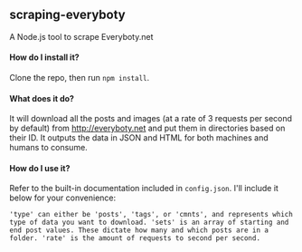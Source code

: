 
## scraping-everyboty
A Node.js tool to scrape Everyboty.net

#### How do I install it?

Clone the repo, then run ``npm install``.

#### What does it do?

It will download all the posts and images (at a rate of 3 requests per second by default) from http://everyboty.net and put them in directories based on their ID. It outputs the data in JSON and HTML for both machines and humans to consume.

#### How do I use it?
Refer to the built-in documentation included in ```config.json```. I'll include it below for your convenience:
```
'type' can either be 'posts', 'tags', or 'cmnts', and represents which type of data you want to download. 'sets' is an array of starting and end post values. These dictate how many and which posts are in a folder. 'rate' is the amount of requests to second per second.
```
